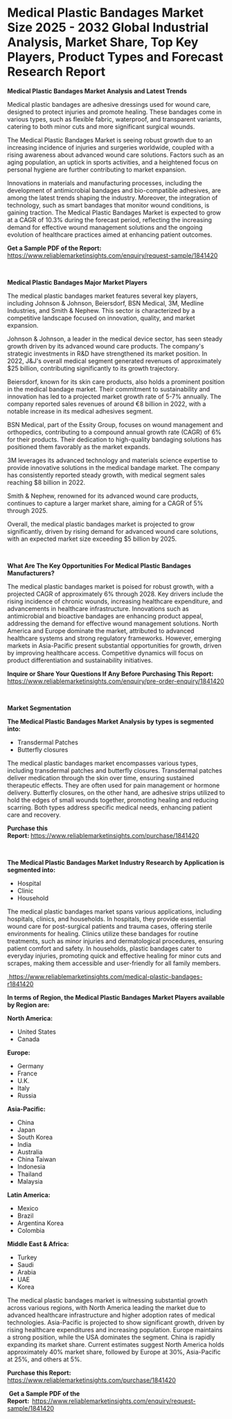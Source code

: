 <p><h1>Medical Plastic Bandages Market Size 2025 - 2032 Global Industrial Analysis, Market Share, Top Key Players, Product Types and Forecast Research Report</h1></p><p><strong>Medical Plastic Bandages Market Analysis and Latest Trends</strong></p>
<p><p>Medical plastic bandages are adhesive dressings used for wound care, designed to protect injuries and promote healing. These bandages come in various types, such as flexible fabric, waterproof, and transparent variants, catering to both minor cuts and more significant surgical wounds. </p><p>The Medical Plastic Bandages Market is seeing robust growth due to an increasing incidence of injuries and surgeries worldwide, coupled with a rising awareness about advanced wound care solutions. Factors such as an aging population, an uptick in sports activities, and a heightened focus on personal hygiene are further contributing to market expansion. </p><p>Innovations in materials and manufacturing processes, including the development of antimicrobial bandages and bio-compatible adhesives, are among the latest trends shaping the industry. Moreover, the integration of technology, such as smart bandages that monitor wound conditions, is gaining traction. The Medical Plastic Bandages Market is expected to grow at a CAGR of 10.3% during the forecast period, reflecting the increasing demand for effective wound management solutions and the ongoing evolution of healthcare practices aimed at enhancing patient outcomes.</p></p>
<p><strong>Get a Sample PDF of the Report:&nbsp;</strong> <a href="https://www.reliablemarketinsights.com/enquiry/request-sample/1841420?utm_campaign=1938&utm_medium=2&utm_source=Github&utm_content=ia&utm_term=14042025&utm_id=medical-plastic-bandages">https://www.reliablemarketinsights.com/enquiry/request-sample/1841420</a></p>
<p>&nbsp;</p>
<p><strong>Medical Plastic Bandages Major Market Players</strong></p>
<p><p>The medical plastic bandages market features several key players, including Johnson & Johnson, Beiersdorf, BSN Medical, 3M, Medline Industries, and Smith & Nephew. This sector is characterized by a competitive landscape focused on innovation, quality, and market expansion.</p><p>Johnson & Johnson, a leader in the medical device sector, has seen steady growth driven by its advanced wound care products. The company's strategic investments in R&D have strengthened its market position. In 2022, J&J's overall medical segment generated revenues of approximately $25 billion, contributing significantly to its growth trajectory.</p><p>Beiersdorf, known for its skin care products, also holds a prominent position in the medical bandage market. Their commitment to sustainability and innovation has led to a projected market growth rate of 5-7% annually. The company reported sales revenues of around €8 billion in 2022, with a notable increase in its medical adhesives segment.</p><p>BSN Medical, part of the Essity Group, focuses on wound management and orthopedics, contributing to a compound annual growth rate (CAGR) of 6% for their products. Their dedication to high-quality bandaging solutions has positioned them favorably as the market expands.</p><p>3M leverages its advanced technology and materials science expertise to provide innovative solutions in the medical bandage market. The company has consistently reported steady growth, with medical segment sales reaching $8 billion in 2022.</p><p>Smith & Nephew, renowned for its advanced wound care products, continues to capture a larger market share, aiming for a CAGR of 5% through 2025.</p><p>Overall, the medical plastic bandages market is projected to grow significantly, driven by rising demand for advanced wound care solutions, with an expected market size exceeding $5 billion by 2025.</p></p>
<p>&nbsp;</p>
<p><strong>What Are The Key Opportunities For Medical Plastic Bandages Manufacturers?</strong></p>
<p><p>The medical plastic bandages market is poised for robust growth, with a projected CAGR of approximately 6% through 2028. Key drivers include the rising incidence of chronic wounds, increasing healthcare expenditure, and advancements in healthcare infrastructure. Innovations such as antimicrobial and bioactive bandages are enhancing product appeal, addressing the demand for effective wound management solutions. North America and Europe dominate the market, attributed to advanced healthcare systems and strong regulatory frameworks. However, emerging markets in Asia-Pacific present substantial opportunities for growth, driven by improving healthcare access. Competitive dynamics will focus on product differentiation and sustainability initiatives.</p></p>
<p><strong>Inquire or Share Your Questions If Any Before Purchasing This Report:</strong> <a href="https://www.reliablemarketinsights.com/enquiry/pre-order-enquiry/1841420?utm_campaign=1938&utm_medium=2&utm_source=Github&utm_content=ia&utm_term=14042025&utm_id=medical-plastic-bandages">https://www.reliablemarketinsights.com/enquiry/pre-order-enquiry/1841420</a></p>
<p>&nbsp;</p>
<p><strong>Market Segmentation</strong></p>
<p><strong>The Medical Plastic Bandages Market Analysis by types is segmented into:</strong></p>
<p><ul><li>Transdermal Patches</li><li>Butterfly closures</li></ul></p>
<p><p>The medical plastic bandages market encompasses various types, including transdermal patches and butterfly closures. Transdermal patches deliver medication through the skin over time, ensuring sustained therapeutic effects. They are often used for pain management or hormone delivery. Butterfly closures, on the other hand, are adhesive strips utilized to hold the edges of small wounds together, promoting healing and reducing scarring. Both types address specific medical needs, enhancing patient care and recovery.</p></p>
<p><strong>Purchase this Report:&nbsp;</strong><a href="https://www.reliablemarketinsights.com/purchase/1841420?utm_campaign=1938&utm_medium=2&utm_source=Github&utm_content=ia&utm_term=14042025&utm_id=medical-plastic-bandages">https://www.reliablemarketinsights.com/purchase/1841420</a></p>
<p>&nbsp;</p>
<p><strong>The Medical Plastic Bandages Market Industry Research by Application is segmented into:</strong></p>
<p><ul><li>Hospital</li><li>Clinic</li><li>Household</li></ul></p>
<p><p>The medical plastic bandages market spans various applications, including hospitals, clinics, and households. In hospitals, they provide essential wound care for post-surgical patients and trauma cases, offering sterile environments for healing. Clinics utilize these bandages for routine treatments, such as minor injuries and dermatological procedures, ensuring patient comfort and safety. In households, plastic bandages cater to everyday injuries, promoting quick and effective healing for minor cuts and scrapes, making them accessible and user-friendly for all family members.</p></p>
<p><a href="https://www.reliablemarketinsights.com/medical-plastic-bandages-r1841420?utm_campaign=1938&utm_medium=2&utm_source=Github&utm_content=ia&utm_term=14042025&utm_id=medical-plastic-bandages">&nbsp;https://www.reliablemarketinsights.com/medical-plastic-bandages-r1841420</a></p>
<p><strong>In terms of Region, the Medical Plastic Bandages Market Players available by Region are:</strong></p>
<p>
    <p> <strong> North America: </strong>
        <ul>
            <li>United States</li>
            <li>Canada</li>
        </ul>
        </p> 
    <p> <strong> Europe: </strong>
        <ul>
            <li>Germany</li>
            <li>France</li>
            <li>U.K.</li>
            <li>Italy</li>
            <li>Russia</li>
        </ul>
        </p> 
    <p> <strong> Asia-Pacific: </strong>
        <ul>
            <li>China</li>
            <li>Japan</li>
            <li>South Korea</li>
            <li>India</li>
            <li>Australia</li>
            <li>China Taiwan</li>
            <li>Indonesia</li>
            <li>Thailand</li>
            <li>Malaysia</li>
        </ul>
        </p> 
    <p> <strong> Latin America: </strong>
        <ul>
            <li>Mexico</li>
            <li>Brazil</li>
            <li>Argentina Korea</li>
            <li>Colombia</li>
        </ul>
        </p> 
    <p> <strong> Middle East & Africa: </strong>
        <ul>
            <li>Turkey</li>
            <li>Saudi</li>
            <li>Arabia</li>
            <li>UAE</li>
            <li>Korea</li>
        </ul>
    </p>
    </p>
<p><p>The medical plastic bandages market is witnessing substantial growth across various regions, with North America leading the market due to advanced healthcare infrastructure and higher adoption rates of medical technologies. Asia-Pacific is projected to show significant growth, driven by rising healthcare expenditures and increasing population. Europe maintains a strong position, while the USA dominates the segment. China is rapidly expanding its market share. Current estimates suggest North America holds approximately 40% market share, followed by Europe at 30%, Asia-Pacific at 25%, and others at 5%.</p></p>
<p><strong>Purchase this Report: </strong><a href="https://www.reliablemarketinsights.com/purchase/1841420?utm_campaign=1938&utm_medium=2&utm_source=Github&utm_content=ia&utm_term=14042025&utm_id=medical-plastic-bandages">https://www.reliablemarketinsights.com/purchase/1841420</a></p>
<p>&nbsp;<strong>Get a Sample PDF of the Report:&nbsp;&nbsp;</strong><a href="https://www.reliablemarketinsights.com/enquiry/request-sample/1841420?utm_campaign=1938&utm_medium=2&utm_source=Github&utm_content=ia&utm_term=14042025&utm_id=medical-plastic-bandages">https://www.reliablemarketinsights.com/enquiry/request-sample/1841420</a></p>
<p><strong></strong></p>
<p><p></p><p></p><p></p></p>